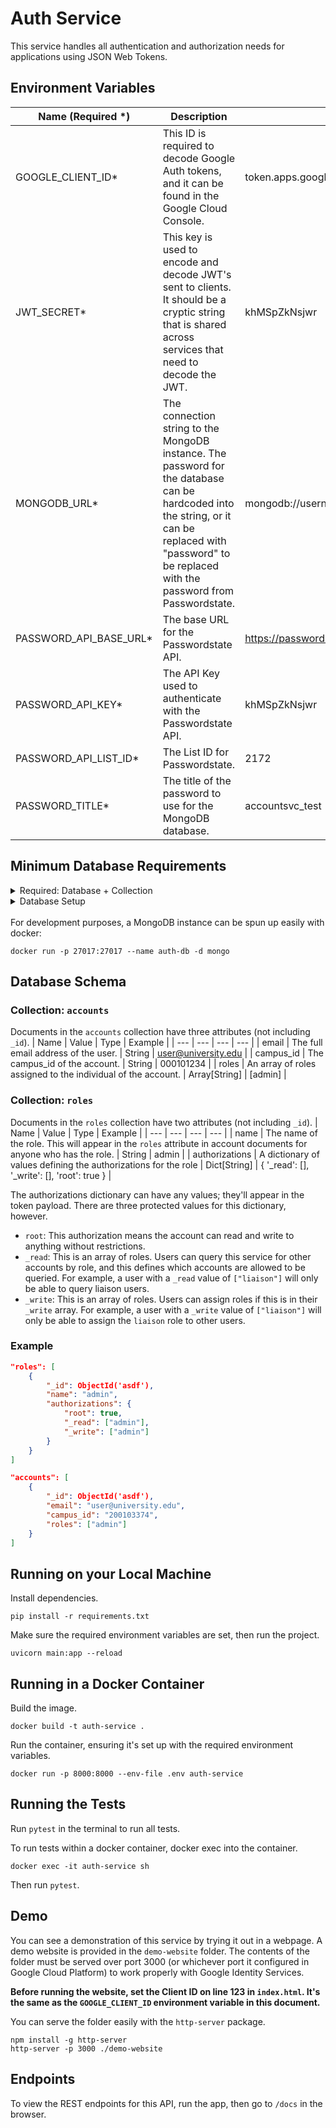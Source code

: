 # Auth Service

This service handles all authentication and authorization needs for applications using JSON Web Tokens.

## Environment Variables

| Name (Required \*)      | Description                                                                                                                                                                                               | Example                                   |
| ----------------------- | --------------------------------------------------------------------------------------------------------------------------------------------------------------------------------------------------------- | ----------------------------------------- |
| GOOGLE_CLIENT_ID\*      | This ID is required to decode Google Auth tokens, and it can be found in the Google Cloud Console.                                                                                                        | token.apps.googleusercontent.com          |
| JWT_SECRET\*            | This key is used to encode and decode JWT's sent to clients. It should be a cryptic string that is shared across services that need to decode the JWT.                                                    | khMSpZkNsjwr                              |
| MONGODB_URL\*           | The connection string to the MongoDB instance. The password for the database can be hardcoded into the string, or it can be replaced with "password" to be replaced with the password from Passwordstate. | mongodb://username:password@ehps.university.edu |
| PASSWORD_API_BASE_URL\* | The base URL for the Passwordstate API.                                                                                                                                                                   | https://password.ehps.university.edu            |
| PASSWORD_API_KEY\*      | The API Key used to authenticate with the Passwordstate API.                                                                                                                                              | khMSpZkNsjwr                              |
| PASSWORD_API_LIST_ID\*  | The List ID for Passwordstate.                                                                                                                                                                            | 2172                                      |
| PASSWORD_TITLE\*        | The title of the password to use for the MongoDB database.                                                                                                                                                | accountsvc_test                           |

## Minimum Database Requirements

<details>
<summary>Required: Database + Collection</summary>
A MongoDB database is required for this service to work. One database should exist called `Accounts`, and it should contain two collections called `accounts` and `roles`.
</details>
<details>
<summary>Database Setup</summary>
Set up at least one account and one role according to the database schema in the section below.
</details>
<br>
For development purposes, a MongoDB instance can be spun up easily with docker:

```
docker run -p 27017:27017 --name auth-db -d mongo
```

## Database Schema

### Collection: `accounts`

Documents in the `accounts` collection have three attributes (not including `_id`).
| Name | Value | Type | Example |
| --- | --- | --- | --- |
| email | The full email address of the user. | String | user@university.edu |
| campus_id | The campus_id of the account. | String | 000101234 |
| roles | An array of roles assigned to the individual of the account. | Array[String] | [admin] |

### Collection: `roles`

Documents in the `roles` collection have two attributes (not including `_id`).
| Name | Value | Type | Example |
| --- | --- | --- | --- |
| name | The name of the role. This will appear in the `roles` attribute in account documents for anyone who has the role. | String | admin |
| authorizations | A dictionary of values defining the authorizations for the role | Dict[String] | { '\_read': [], '\_write': [], 'root': true } |

The authorizations dictionary can have any values; they'll appear in the token payload. There are three protected values for this dictionary, however.

- `root`: This authorization means the account can read and write to anything without restrictions.
- `_read`: This is an array of roles. Users can query this service for other accounts by role, and this defines which accounts are allowed to be queried. For example, a user with a `_read` value of `["liaison"]` will only be able to query liaison users.
- `_write`: This is an array of roles. Users can assign roles if this is in their `_write` array. For example, a user with a `_write` value of `["liaison"]` will only be able to assign the `liaison` role to other users.

### Example

```json
"roles": [
    {
        "_id": ObjectId('asdf'),
        "name": "admin",
        "authorizations": {
            "root": true,
            "_read": ["admin"],
            "_write": ["admin"]
        }
    }
]

"accounts": [
    {
        "_id": ObjectId('asdf'),
        "email": "user@university.edu",
        "campus_id": "200103374",
        "roles": ["admin"]
    }
]
```

## Running on your Local Machine

Install dependencies.

```
pip install -r requirements.txt
```

Make sure the required environment variables are set, then run the project.

```
uvicorn main:app --reload
```

## Running in a Docker Container

Build the image.

```
docker build -t auth-service .
```

Run the container, ensuring it's set up with the required environment variables.

```
docker run -p 8000:8000 --env-file .env auth-service
```

## Running the Tests

Run `pytest` in the terminal to run all tests.

To run tests within a docker container, docker exec into the container.

```
docker exec -it auth-service sh
```

Then run `pytest`.

## Demo

You can see a demonstration of this service by trying it out in a webpage. A demo website is provided in the `demo-website` folder. The contents of the folder must be served over port 3000 (or whichever port it configured in Google Cloud Platform) to work properly with Google Identity Services.

**Before running the website, set the Client ID on line 123 in `index.html`. It's the same as the `GOOGLE_CLIENT_ID` environment variable in this document.**

You can serve the folder easily with the `http-server` package.

```
npm install -g http-server
http-server -p 3000 ./demo-website
```

## Endpoints

To view the REST endpoints for this API, run the app, then go to `/docs` in the browser.
